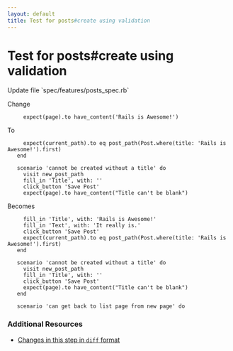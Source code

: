 ```yaml
---
layout: default
title: Test for posts#create using validation
---
```


<h1 id="main">Test for posts#create using validation</h1>
Update file `spec/features/posts_spec.rb`

Change
<pre><code>     expect(page).to have_content(&#39;Rails is Awesome!&#39;)</code></pre>


To
<pre><code>     expect(current_path).to eq post_path(Post.where(title: &#39;Rails is Awesome!&#39;).first)
   end
 
   scenario &#39;cannot be created without a title&#39; do
     visit new_post_path
     fill_in &#39;Title&#39;, with: &#39;&#39;
     click_button &#39;Save Post&#39;
     expect(page).to have_content(&quot;Title can&#39;t be blank&quot;)</code></pre>


Becomes
<pre><code>     fill_in &#39;Title&#39;, with: &#39;Rails is Awesome!&#39;
     fill_in &#39;Text&#39;, with: &#39;It really is.&#39;
     click_button &#39;Save Post&#39;
     expect(current_path).to eq post_path(Post.where(title: &#39;Rails is Awesome!&#39;).first)
   end
 
   scenario &#39;cannot be created without a title&#39; do
     visit new_post_path
     fill_in &#39;Title&#39;, with: &#39;&#39;
     click_button &#39;Save Post&#39;
     expect(page).to have_content(&quot;Title can&#39;t be blank&quot;)
   end
 
   scenario &#39;can get back to list page from new page&#39; do
</code></pre>



### Additional Resources

* [Changes in this step in `diff` format](https://github.com/stevenhallen/rails_getting_started_bdd/commit/aca2f2369712af610a51ed14de410863d7e7c25b)

